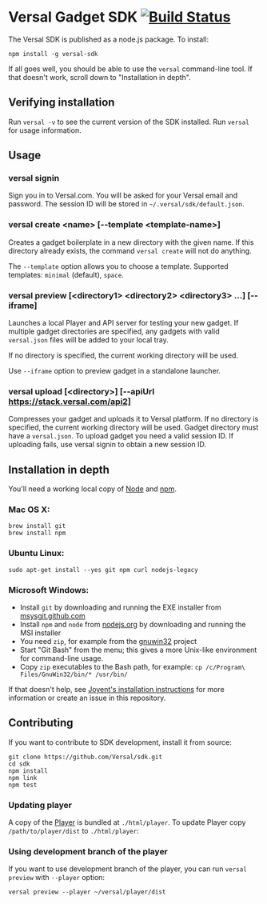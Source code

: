 # Versal Gadget SDK [![Build Status](https://travis-ci.org/Versal/sdk.svg?branch=master)](https://travis-ci.org/Versal/sdk)

The Versal SDK is published as a node.js package. To install:

    npm install -g versal-sdk

If all goes well, you should be able to use the `versal` command-line
tool. If that doesn't work, scroll down to "Installation in depth".

## Verifying installation

Run `versal -v` to see the current version of the SDK installed. Run `versal` for usage information.

## Usage

### versal signin

Sign you in to Versal.com. You will be asked for your Versal email and password.
The session ID will be stored in `~/.versal/sdk/default.json`.

### versal create \<name\> [--template \<template-name\>]

Creates a gadget boilerplate in a new directory with the given name. If this directory already exists, the command `versal create` will not do anything.

The `--template` option allows you to choose a template. Supported templates: `minimal` (default), `space`.

### versal preview [\<directory1\> \<directory2\> \<directory3\> ...] [--iframe]

Launches a local Player and API server for testing your new gadget. If multiple
gadget directories are specified, any gadgets with valid `versal.json` files
will be added to your local tray.

If no directory is specified, the current working directory will be used.

Use `--iframe` option to preview gadget in a standalone launcher.

### versal upload [\<directory\>] [--apiUrl https://stack.versal.com/api2]

Compresses your gadget and uploads it to Versal platform. If no directory is specified, the current working directory will be used. Gadget directory must have a `versal.json`. To upload gadget you need a valid session ID. If uploading fails, use versal signin to obtain a new session ID.

## Installation in depth

You'll need a working local copy of [Node](http://nodejs.org/) and
[npm](https://www.npmjs.org/).

### Mac OS X:

    brew install git
    brew install npm

### Ubuntu Linux:

    sudo apt-get install --yes git npm curl nodejs-legacy

### Microsoft Windows:

* Install `git` by downloading and running the EXE installer from [msysgit.github.com](http://msysgit.github.com)
* Install `npm` and `node` from [nodejs.org](http://nodejs.org/download/) by downloading and running the MSI installer
* You need `zip`, for example from the [gnuwin32](http://downloads.sourceforge.net/gnuwin32/zip-3.0-setup.exe) project
* Start "Git Bash" from the menu; this gives a more Unix-like environment for command-line usage.
* Copy `zip` executables to the Bash path, for example: `cp /c/Program\ Files/GnuWin32/bin/* /usr/bin/`

If that doesn't help, see [Joyent's installation
instructions](http://www.joyent.com/blog/installing-node-and-npm/) for more
information or create an issue in this repository.

## Contributing

If you want to contribute to SDK development, install it from source:

    git clone https://github.com/Versal/sdk.git
    cd sdk
    npm install
    npm link
    npm test

### Updating player

A copy of the [Player](/Versal/player) is bundled at `./html/player`. To update Player copy `/path/to/player/dist` to `./html/player`:

### Using development branch of the player

If you want to use development branch of the player, you can run `versal preview` with `--player` option:

    versal preview --player ~/versal/player/dist
